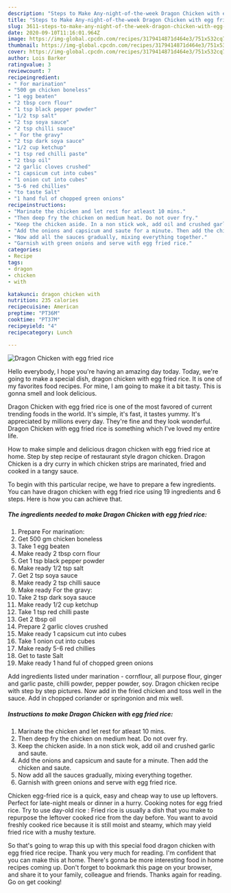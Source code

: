 ```yaml
---
description: "Steps to Make Any-night-of-the-week Dragon Chicken with egg fried rice"
title: "Steps to Make Any-night-of-the-week Dragon Chicken with egg fried rice"
slug: 3611-steps-to-make-any-night-of-the-week-dragon-chicken-with-egg-fried-rice
date: 2020-09-10T11:16:01.964Z
image: https://img-global.cpcdn.com/recipes/3179414871d464e3/751x532cq70/dragon-chicken-with-egg-fried-rice-recipe-main-photo.jpg
thumbnail: https://img-global.cpcdn.com/recipes/3179414871d464e3/751x532cq70/dragon-chicken-with-egg-fried-rice-recipe-main-photo.jpg
cover: https://img-global.cpcdn.com/recipes/3179414871d464e3/751x532cq70/dragon-chicken-with-egg-fried-rice-recipe-main-photo.jpg
author: Lois Barker
ratingvalue: 3
reviewcount: 7
recipeingredient:
- " For marination"
- "500 gm chicken boneless"
- "1 egg beaten"
- "2 tbsp corn flour"
- "1 tsp black pepper powder"
- "1/2 tsp salt"
- "2 tsp soya sauce"
- "2 tsp chilli sauce"
- " For the gravy"
- "2 tsp dark soya sauce"
- "1/2 cup ketchup"
- "1 tsp red chilli paste"
- "2 tbsp oil"
- "2 garlic cloves crushed"
- "1 capsicum cut into cubes"
- "1 onion cut into cubes"
- "5-6 red chillies"
- "to taste Salt"
- "1 hand ful of chopped green onions"
recipeinstructions:
- "Marinate the chicken and let rest for atleast 10 mins."
- "Then deep fry the chicken on medium heat. Do not over fry."
- "Keep the chicken aside. In a non stick wok, add oil and crushed garlic and saute."
- "Add the onions and capsicum and saute for a minute. Then add the chicken and saute."
- "Now add all the sauces gradually, mixing everything together."
- "Garnish with green onions and serve with egg fried rice."
categories:
- Recipe
tags:
- dragon
- chicken
- with

katakunci: dragon chicken with 
nutrition: 235 calories
recipecuisine: American
preptime: "PT36M"
cooktime: "PT37M"
recipeyield: "4"
recipecategory: Lunch

---
```



![Dragon Chicken with egg fried rice](https://img-global.cpcdn.com/recipes/3179414871d464e3/751x532cq70/dragon-chicken-with-egg-fried-rice-recipe-main-photo.jpg)

Hello everybody, I hope you're having an amazing day today. Today, we're going to make a special dish, dragon chicken with egg fried rice. It is one of my favorites food recipes. For mine, I am going to make it a bit tasty. This is gonna smell and look delicious.

Dragon Chicken with egg fried rice is one of the most favored of current trending foods in the world. It's simple, it's fast, it tastes yummy. It's appreciated by millions every day. They're fine and they look wonderful. Dragon Chicken with egg fried rice is something which I've loved my entire life.

How to make simple and delicious dragon chicken with egg fried rice at home. Step by step recipe of restaurant style dragon chicken. Dragon Chicken is a dry curry in which chicken strips are marinated, fried and cooked in a tangy sauce.


To begin with this particular recipe, we have to prepare a few ingredients. You can have dragon chicken with egg fried rice using 19 ingredients and 6 steps. Here is how you can achieve that.

<!--inarticleads1-->

##### The ingredients needed to make Dragon Chicken with egg fried rice:

1. Prepare  For marination:
1. Get 500 gm chicken boneless
1. Take 1 egg beaten
1. Make ready 2 tbsp corn flour
1. Get 1 tsp black pepper powder
1. Make ready 1/2 tsp salt
1. Get 2 tsp soya sauce
1. Make ready 2 tsp chilli sauce
1. Make ready  For the gravy:
1. Take 2 tsp dark soya sauce
1. Make ready 1/2 cup ketchup
1. Take 1 tsp red chilli paste
1. Get 2 tbsp oil
1. Prepare 2 garlic cloves crushed
1. Make ready 1 capsicum cut into cubes
1. Take 1 onion cut into cubes
1. Make ready 5-6 red chillies
1. Get to taste Salt
1. Make ready 1 hand ful of chopped green onions


Add ingredients listed under marination - cornflour, all purpose flour, ginger and garlic paste, chilli powder, pepper powder, soy. Dragon chicken recipe with step by step pictures. Now add in the fried chicken and toss well in the sauce. Add in chopped coriander or springonion and mix well. 

<!--inarticleads2-->

##### Instructions to make Dragon Chicken with egg fried rice:

1. Marinate the chicken and let rest for atleast 10 mins.
1. Then deep fry the chicken on medium heat. Do not over fry.
1. Keep the chicken aside. In a non stick wok, add oil and crushed garlic and saute.
1. Add the onions and capsicum and saute for a minute. Then add the chicken and saute.
1. Now add all the sauces gradually, mixing everything together.
1. Garnish with green onions and serve with egg fried rice.


Chicken egg-fried rice is a quick, easy and cheap way to use up leftovers. Perfect for late-night meals or dinner in a hurry. Cooking notes for egg fried rice. Try to use day-old rice : Fried rice is usually a dish that you make to repurpose the leftover cooked rice from the day before. You want to avoid freshly cooked rice because it is still moist and steamy, which may yield fried rice with a mushy texture. 

So that's going to wrap this up with this special food dragon chicken with egg fried rice recipe. Thank you very much for reading. I'm confident that you can make this at home. There's gonna be more interesting food in home recipes coming up. Don't forget to bookmark this page on your browser, and share it to your family, colleague and friends. Thanks again for reading. Go on get cooking!
